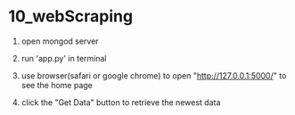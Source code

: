 # 10_webScraping

1. open mongod server

2. run 'app.py' in terminal 

3. use browser(safari or google chrome) to open "http://127.0.0.1:5000/" to see the home page

4. click the "Get Data" button to retrieve the newest data